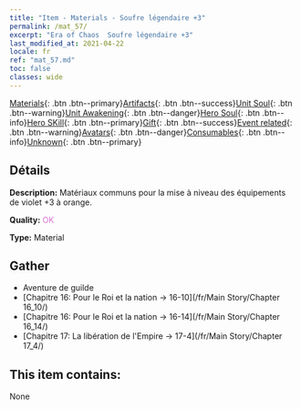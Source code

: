 ```yaml
---
title: "Item - Materials - Soufre légendaire +3"
permalink: /mat_57/
excerpt: "Era of Chaos  Soufre légendaire +3"
last_modified_at: 2021-04-22
locale: fr
ref: "mat_57.md"
toc: false
classes: wide
---
```

 [Materials](/ItemsFR/){: .btn .btn--primary}[Artifacts](/ItemsFR/Artifacts/){: .btn .btn--success}[Unit Soul](/ItemsFR/UnitSoul/){: .btn .btn--warning}[Unit Awakening](/ItemsFR/UnitAwakening/){: .btn .btn--danger}[Hero Soul](/ItemsFR/HeroSoul/){: .btn .btn--info}[Hero SKill](/ItemsFR/HeroSkill/){: .btn .btn--primary}[Gift](/ItemsFR/Gift/){: .btn .btn--success}[Event related](/ItemsFR/Events/){: .btn .btn--warning}[Avatars](/ItemsFR/Avatars/){: .btn .btn--danger}[Consumables](/ItemsFR/Consumables/){: .btn .btn--info}[Unknown](/ItemsFR/Unknown/){: .btn .btn--primary}

## Détails
 **Description:** Matériaux communs pour la mise à niveau des équipements de violet +3 à orange.

 **Quality:** <span style="color: #DA70D6">OK</span>

 **Type:** Material

## Gather

*    Aventure de guilde 
*    [Chapitre 16: Pour le Roi et la nation -> 16-10](/fr/Main Story/Chapter 16_10/) 
*    [Chapitre 16: Pour le Roi et la nation -> 16-14](/fr/Main Story/Chapter 16_14/) 
*    [Chapitre 17: La libération de l'Empire -> 17-4](/fr/Main Story/Chapter 17_4/) 

## This item contains:

  None

